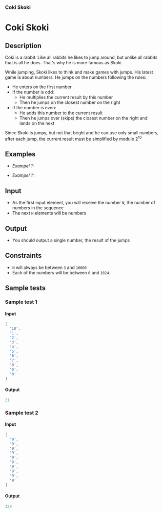 ### Coki Skoki

# Coki Skoki

## Description

Coki is a rabbit. Like all rabbits he likes to jump around, but unlike all rabbits that is all he does. That's why he is more famous as Skoki.

While jumping, Skoki likes to think and make games with jumps. His latest game is about numbers. He jumps on the numbers following the rules:

* He enters on the first number
* If the number is odd:
  - He multiplies the current result by this number
  - Then he jumps on the closest number on the right
* If the number is even:
  - He adds this number to the current result
  - Then he jumps over (skips) the closest number on the right and lands on the next

Since Skoki is jumpy, but not that bright and he can use only small numbers, after each jump, the current result must be simplified by module 2<sup>10</sup>

## Examples

* _Exampel 1:_

* _Exampel 1:_

## Input

* As the first input element, you will receive the number `N`, the number of numbers in the sequence
* The next `N` elements will be numbers

## Output

* You should output a single number, the result of the jumps

## Constraints

* `N` will always be between `3` and `10000`
* Each of the numbers will be between `0` and `1024`

## Sample tests

### Sample test 1

#### Input

```js
[
  '10',
  '1',
  '2',
  '3',
  '4',
  '5',
  '6',
  '7',
  '8',
  '9',
  '0'
]
```

#### Output

```js
21
```

### Sample test 2

#### Input

```js
[
  '9',
  '9',
  '9',
  '9',
  '9',
  '9',
  '9',
  '9',
  '9',
  '9'
]
```

#### Output

```js
329
```

